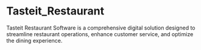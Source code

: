 # Tasteit_Restaurant
Tasteit Restaurant Software is a comprehensive digital solution designed to streamline restaurant operations, enhance customer service, and optimize the dining experience.
